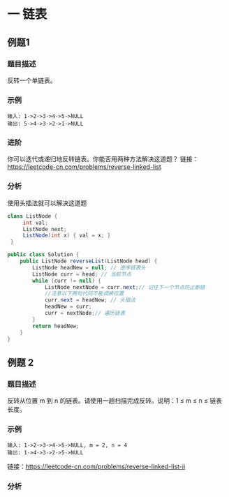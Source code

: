 # 一 链表

## 例题1 

### 题目描述

反转一个单链表。

### 示例

```shell
输入: 1->2->3->4->5->NULL
输出: 5->4->3->2->1->NULL
```

### 进阶
你可以迭代或递归地反转链表。你能否用两种方法解决这道题？
链接：https://leetcode-cn.com/problems/reverse-linked-list

### 分析

使用头插法就可以解决这道题

```java
class ListNode {
     int val;
     ListNode next;
     ListNode(int x) { val = x; }
 }

public class Solution {
    public ListNode reverseList(ListNode head) {
        ListNode headNew = null; // 逆序链表头
        ListNode curr = head; // 当前节点
        while (curr != null) {
            ListNode nextNode = curr.next;// 记住下一个节点防止断链
            //注意以下两句代码不能调换位置
            curr.next = headNew; // 头插法
            headNew = curr;
            curr = nextNode;// 遍历链表
        }
        return headNew;
    }
}
```

## 例题 2

### 题目描述

反转从位置 m 到 n 的链表。请使用一趟扫描完成反转。说明：1 ≤ m ≤ n ≤ 链表长度。

### 示例

```shell
输入: 1->2->3->4->5->NULL, m = 2, n = 4
输出: 1->4->3->2->5->NULL
```

链接：https://leetcode-cn.com/problems/reverse-linked-list-ii

### 分析

